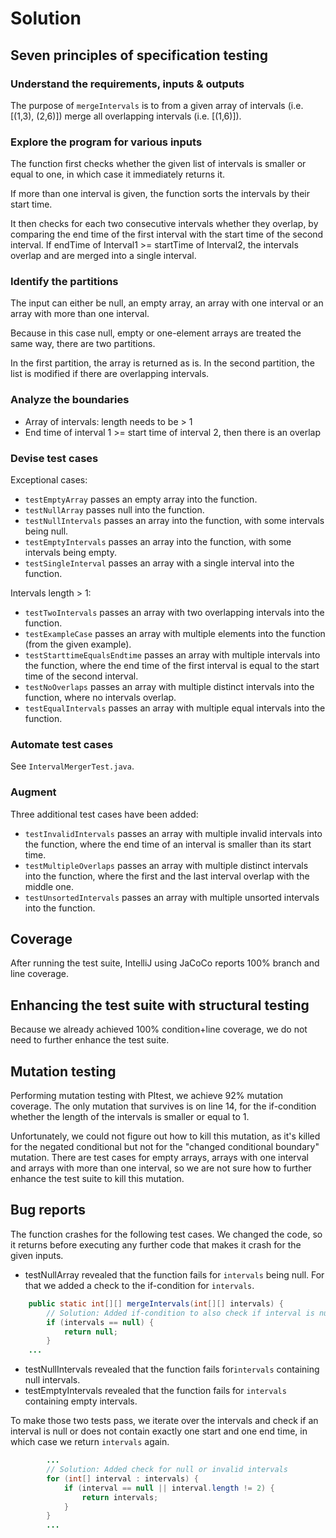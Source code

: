 # Solution

## Seven principles of specification testing

### Understand the requirements, inputs & outputs

The purpose of `mergeIntervals` is to from a given array of intervals (i.e. [(1,3), (2,6)]) merge all overlapping intervals (i.e. [(1,6)]).

### Explore the program for various inputs

The function first checks whether the given list of intervals is smaller or equal to one, in which case it immediately returns it.

If more than one interval is given, the function sorts the intervals by their start time.

It then checks for each two consecutive intervals whether they overlap, by comparing the end time of the first interval with the start time of the second interval.
If endTime of Interval1 >= startTime of Interval2, the intervals overlap and are merged into a single interval.

### Identify the partitions

The input can either be null, an empty array, an array with one interval or an array with more than one interval.

Because in this case null, empty or one-element arrays are treated the same way, there are two partitions.

In the first partition, the array is returned as is. In the second partition, the list is modified if there are overlapping intervals.

### Analyze the boundaries

* Array of intervals: length needs to be > 1
* End time of interval 1 >= start time of interval 2, then there is an overlap

### Devise test cases

Exceptional cases:

* `testEmptyArray` passes an empty array into the function.
* `testNullArray` passes null into the function.
* `testNullIntervals` passes an array into the function, with some intervals being null.
* `testEmptyIntervals` passes an array into the function, with some intervals being empty.
* `testSingleInterval` passes an array with a single interval into the function.

Intervals length > 1:
* `testTwoIntervals` passes an array with two overlapping intervals into the function.
* `testExampleCase` passes an array with multiple elements into the function (from the given example).
* `testStarttimeEqualsEndtime` passes an array with multiple intervals into the function, where the end time of the first interval is equal to the start time of the second interval.
* `testNoOverlaps` passes an array with multiple distinct intervals into the function, where no intervals overlap.
* `testEqualIntervals` passes an array with multiple equal intervals into the function.

### Automate test cases

See `IntervalMergerTest.java`.

### Augment

Three additional test cases have been added:

* `testInvalidIntervals` passes an array with multiple invalid intervals into the function, where the end time of an interval is smaller than its start time.
* `testMultipleOverlaps` passes an array with multiple distinct intervals into the function, where the first and the last interval overlap with the middle one.
* `testUnsortedIntervals` passes an array with multiple unsorted intervals into the function.

## Coverage

After running the test suite, IntelliJ using JaCoCo reports 100% branch and line coverage.

## Enhancing the test suite with structural testing

Because we already achieved 100% condition+line coverage, we do not need to further enhance the test suite.

## Mutation testing

Performing mutation testing with PItest, we achieve 92% mutation coverage. The only mutation that survives is
on line 14, for the if-condition whether the length of the intervals is smaller or equal to 1.

Unfortunately, we could not figure out how to kill this mutation, as it's killed for the negated conditional but not
for the "changed conditional boundary" mutation. There are test cases for empty arrays, arrays with one interval and
arrays with more than one interval, so we are not sure how to further enhance the test suite to kill this mutation.

## Bug reports

The function crashes for the following test cases.
We changed the code, so it returns before executing any further code that makes it crash for the given inputs.

* testNullArray revealed that the function fails for `intervals` being null.
For that we added a check to the if-condition for `intervals`.


```java
    public static int[][] mergeIntervals(int[][] intervals) {
        // Solution: Added if-condition to also check if interval is null
        if (intervals == null) {
            return null;
        }
    ...
```

* testNullIntervals revealed that the function fails for`intervals` containing null intervals.
* testEmptyIntervals revealed that the function fails for `intervals` containing empty intervals.

To make those two tests pass, we iterate over the intervals and check if an interval is null or does not contain exactly
one start and one end time, in which case we return `intervals` again.

```java
        ...
        // Solution: Added check for null or invalid intervals
        for (int[] interval : intervals) {
            if (interval == null || interval.length != 2) {
                return intervals;
            }
        }
        ...
```